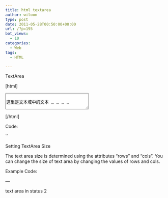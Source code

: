 ```yaml
---
title: html textarea
author: wiloon
type: post
date: 2011-05-28T00:50:00+00:00
url: /?p=195
bot_views:
  - 10
categories:
  - Web
tags:
  - HTML

---
```

TextArea

[html]

<textarea rows="3" cols="30">
  
这里是文本域中的文本 &#8230; &#8230; &#8230; &#8230;
  
</textarea>

[/html]

Code:
  
``

Setting TextArea Size
  
The text area size is determined using the attributes &#8220;rows&#8221; and &#8220;cols&#8221;. You can change the size of text area by changing the values of rows and cols.

Example Code:

&#8212;
  
text area in status 2